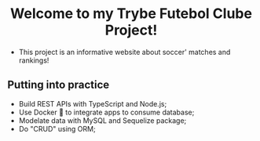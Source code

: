 <h1 align="center"> Welcome to my Trybe Futebol Clube Project!</h1>

- This project is an informative website about soccer' matches and rankings!

## Putting into practice

- Build REST APIs with TypeScript and Node.js;
- Use Docker 🐳 to integrate apps to consume database;
- Modelate data with MySQL and Sequelize package;
- Do "CRUD" using ORM;
